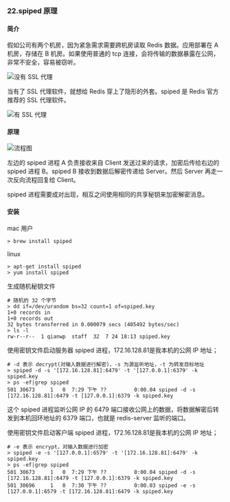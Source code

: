 ### 22.spiped 原理
#### 简介
假如公司有两个机房，因为紧急需求需要跨机房读取 Redis 数据。应用部署在 A 机房，存储在 B 机房。如果使用普通的 tcp 连接，会将传输的数据暴露在公网，非常不安全，容易被窃听。

![没有 SSL 代理](https://user-gold-cdn.xitu.io/2018/7/24/164cb8fec86c373c?imageView2/0/w/1280/h/960/format/webp/ignore-error/1)

当有了 SSL 代理软件，就想给 Redis 穿上了隐形的外套。spiped 是 Redis 官方推荐的 SSL 代理软件。

![有 SSL 代理](https://user-gold-cdn.xitu.io/2018/7/24/164cbbfbafa6f005?imageView2/0/w/1280/h/960/format/webp/ignore-error/1)

#### 原理
![流程图](https://user-gold-cdn.xitu.io/2018/7/24/164cbb6b2ce179eb?imageView2/0/w/1280/h/960/format/webp/ignore-error/1)

左边的 spiped 进程 A 负责接收来自 Client 发送过来的请求，加密后传给右边的 spiped 进程 B。spiped B 接收到数据后解密传递给 Server。然后 Server 再走一次反向流程回复给 Client。

spiped 进程需要成对出现，相互之间使用相同的共享秘钥来加密解密消息。


#### 安装

mac 用户
```shell
> brew install spiped
```

linux
```shell
> apt-get install spiped
> yum install spiped
```

生成随机秘钥文件
```shell
# 随机的 32 个字节
> dd if=/dev/urandom bs=32 count=1 of=spiped.key
1+0 records in
1+0 records out
32 bytes transferred in 0.000079 secs (405492 bytes/sec)
> ls -l
rw-r--r--  1 qianwp  staff  32  7 24 18:13 spiped.key
```

使用密钥文件启动服务器 spiped 进程，172.16.128.81是我本机的公网 IP 地址；
```shell
# -d 表示 decrypt(对输入数据进行解密)，-s 为源监听地址，-t 为转发目标地址
> spiped -d -s '[172.16.128.81]:6479' -t '[127.0.0.1]:6379' -k spiped.key
> ps -ef|grep spiped
501 30673     1   0  7:29 下午 ??         0:00.04 spiped -d -s [172.16.128.81]:6479 -t [127.0.0.1]:6379 -k spiped.key
```
这个 spiped 进程监听公网 IP 的 6479 端口接收公网上的数据，将数据解密后转发到本机回环地址的 6379 端口，也就是 redis-server 监听的端口。

使用密钥文件启动客户端 spiped 进程，172.16.128.81是我本机的公网 IP 地址；
```shell
# -e 表示 encrypt，对输入数据进行加密
> spiped -e -s '[127.0.0.1]:6579' -t '[172.16.128.81]:6479' -k spiped.key
> ps -ef|grep spiped
501 30673     1   0  7:29 下午 ??         0:00.04 spiped -d -s [172.16.128.81]:6479 -t [127.0.0.1]:6379 -k spiped.key
501 30696     1   0  7:30 下午 ??         0:00.03 spiped -e -s [127.0.0.1]:6579 -t [172.16.128.81]:6479 -k spiped.key
```